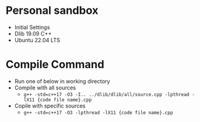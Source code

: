 # Personal sandbox
- Initial Settings
- Dlib 19.09 C++
- Ubuntu 22.04 LTS
# Compile Command
- Run one of below in working directory
- Compile with all sources
    - `
g++ -std=c++17 -O3 -I.. ../dlib/dlib/all/source.cpp -lpthread -lX11 {code file name}.cpp
`
- Copile with specific sources
    - `
g++ -std=c++17 -O3 -lpthread -lX11 {code file name}.cpp
`